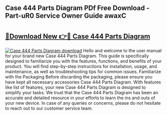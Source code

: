 ## Case 444 Parts Diagram PDf Free Download - Part-uR0 Service Owner Guide awaxC

# <h2><a href="http://dfukkb6.blite.top/?on=Case+444+Parts+Diagram">🔗Download New 👉🔴 Case 444 Parts Diagram</a></h2>

[![Case 444 Parts Diagram download](https://i.imgur.com/lujVjoI.png)](http://dfukkb6.blite.top/?on=Case+444+Parts+Diagram)
Hello and welcome to the user manual for your brand new Case 444 Parts Diagram. This guide is specifically designed to familiarize you with the features, functions, and benefits of your product. You will find step-by-step instructions for installation, usage, and maintenance, as well as troubleshooting tips for common issues. Familiarize with the Packaging Before discarding the packaging, please ensure you have kept all necessary accessories Case 444 Parts Diagram. With features like list of features, your new Case 444 Parts Diagram is designed to simplify your tasks. We trust that the Case 444 Parts Diagram has been an accurate and detailed resource in your efforts to learn the ins and outs of your new device. In case of any queries or concerns, please do not hesitate to reach out to our customer service team.
